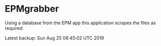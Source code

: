 # EPMgrabber
Using a database from the EPM app this application scrapes the files as required


Latest backup: Sun Aug 25 06:45:02 UTC 2019
